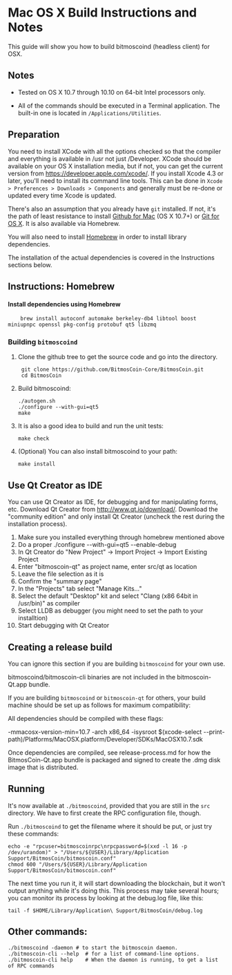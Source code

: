Mac OS X Build Instructions and Notes
====================================
This guide will show you how to build bitmoscoind (headless client) for OSX.

Notes
-----

* Tested on OS X 10.7 through 10.10 on 64-bit Intel processors only.

* All of the commands should be executed in a Terminal application. The
built-in one is located in `/Applications/Utilities`.

Preparation
-----------

You need to install XCode with all the options checked so that the compiler
and everything is available in /usr not just /Developer. XCode should be
available on your OS X installation media, but if not, you can get the
current version from https://developer.apple.com/xcode/. If you install
Xcode 4.3 or later, you'll need to install its command line tools. This can
be done in `Xcode > Preferences > Downloads > Components` and generally must
be re-done or updated every time Xcode is updated.

There's also an assumption that you already have `git` installed. If
not, it's the path of least resistance to install [Github for Mac](https://mac.github.com/)
(OS X 10.7+) or
[Git for OS X](https://code.google.com/p/git-osx-installer/). It is also
available via Homebrew.

You will also need to install [Homebrew](http://brew.sh) in order to install library
dependencies.

The installation of the actual dependencies is covered in the Instructions
sections below.

Instructions: Homebrew
----------------------

#### Install dependencies using Homebrew

        brew install autoconf automake berkeley-db4 libtool boost miniupnpc openssl pkg-config protobuf qt5 libzmq

### Building `bitmoscoind`

1. Clone the github tree to get the source code and go into the directory.

        git clone https://github.com/BitmosCoin-Core/BitmosCoin.git
        cd BitmosCoin

2.  Build bitmoscoind:

        ./autogen.sh
        ./configure --with-gui=qt5
        make

3.  It is also a good idea to build and run the unit tests:

        make check

4.  (Optional) You can also install bitmoscoind to your path:

        make install

Use Qt Creator as IDE
------------------------
You can use Qt Creator as IDE, for debugging and for manipulating forms, etc.
Download Qt Creator from http://www.qt.io/download/. Download the "community edition" and only install Qt Creator (uncheck the rest during the installation process).

1. Make sure you installed everything through homebrew mentioned above
2. Do a proper ./configure --with-gui=qt5 --enable-debug
3. In Qt Creator do "New Project" -> Import Project -> Import Existing Project
4. Enter "bitmoscoin-qt" as project name, enter src/qt as location
5. Leave the file selection as it is
6. Confirm the "summary page"
7. In the "Projects" tab select "Manage Kits..."
8. Select the default "Desktop" kit and select "Clang (x86 64bit in /usr/bin)" as compiler
9. Select LLDB as debugger (you might need to set the path to your installtion)
10. Start debugging with Qt Creator

Creating a release build
------------------------
You can ignore this section if you are building `bitmoscoind` for your own use.

bitmoscoind/bitmoscoin-cli binaries are not included in the bitmoscoin-Qt.app bundle.

If you are building `bitmoscoind` or `bitmoscoin-qt` for others, your build machine should be set up
as follows for maximum compatibility:

All dependencies should be compiled with these flags:

 -mmacosx-version-min=10.7
 -arch x86_64
 -isysroot $(xcode-select --print-path)/Platforms/MacOSX.platform/Developer/SDKs/MacOSX10.7.sdk

Once dependencies are compiled, see release-process.md for how the BitmosCoin-Qt.app
bundle is packaged and signed to create the .dmg disk image that is distributed.

Running
-------

It's now available at `./bitmoscoind`, provided that you are still in the `src`
directory. We have to first create the RPC configuration file, though.

Run `./bitmoscoind` to get the filename where it should be put, or just try these
commands:

    echo -e "rpcuser=bitmoscoinrpc\nrpcpassword=$(xxd -l 16 -p /dev/urandom)" > "/Users/${USER}/Library/Application Support/BitmosCoin/bitmoscoin.conf"
    chmod 600 "/Users/${USER}/Library/Application Support/BitmosCoin/bitmoscoin.conf"

The next time you run it, it will start downloading the blockchain, but it won't
output anything while it's doing this. This process may take several hours;
you can monitor its process by looking at the debug.log file, like this:

    tail -f $HOME/Library/Application\ Support/BitmosCoin/debug.log

Other commands:
-------

    ./bitmoscoind -daemon # to start the bitmoscoin daemon.
    ./bitmoscoin-cli --help  # for a list of command-line options.
    ./bitmoscoin-cli help    # When the daemon is running, to get a list of RPC commands
